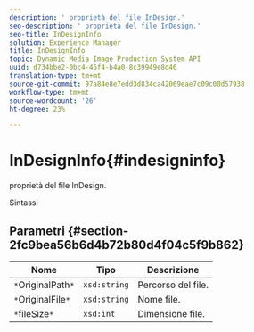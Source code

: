 ```yaml
---
description: ' proprietà del file InDesign.'
seo-description: ' proprietà del file InDesign.'
seo-title: InDesignInfo
solution: Experience Manager
title: InDesignInfo
topic: Dynamic Media Image Production System API
uuid: d734bbe2-0bc4-46f4-b4a0-8c39949e8d46
translation-type: tm+mt
source-git-commit: 97a84e8e7edd3d834ca42069eae7c09c00d57938
workflow-type: tm+mt
source-wordcount: '26'
ht-degree: 23%

---
```



# InDesignInfo{#indesigninfo}

 proprietà del file InDesign.

Sintassi

## Parametri {#section-2fc9bea56b6d4b72b80d4f04c5f9b862}

| Nome | Tipo | Descrizione |
|---|---|---|
| `*`OriginalPath`*` | `xsd:string` | Percorso del file. |
| `*`OriginalFile`*` | `xsd:string` | Nome file. |
| `*`fileSize`*` | `xsd:int` | Dimensione file. |

